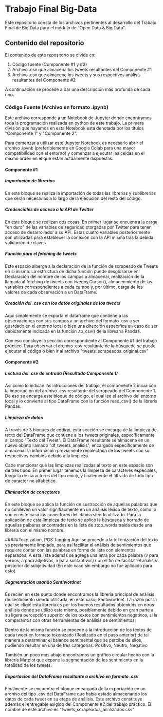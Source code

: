 # **Trabajo Final Big-Data**
Este repositorio consta de los archivos pertinentes al desarrollo del Trabajo Final de Big Data para el módulo de "Open Data &amp; Big Data".

## Contenido del repositorio
El contenido de este repositorio se divide en:
  1. Código fuente (Componente #1 y #2)
  2. Archivo .csv que almacena los tweets resultantes del Componente #1
  3. Archivo .csv que almacena los tweets y sus respectivos análisis resultantes del Componente #2

A continuación se procede a dar una descripción más profunda de cada uno.

### **Código Fuente** (Archivo en formato .ipynb)

Este archivo corresponde a un Notebook de Jupyter donde encontramos toda la programación realizada en python de este trabajo. La primera división que hayamos en esta Notebook está denotada por los títulos "Componente 1" y "Componente 2".

Para comenzar a utilizar este Jupyter Notebook es necesario abrir el archivo .ipynb (preferiblemente en Google Colab para una mayor compatibilidad con el entorno) y comenzar a ejecutar las celdas en el mismo orden en el que están actualmente dispuestas.

#### **Componente #1**

##### Importación de librerías
En este bloque se realiza la importación de todas las librerías y sublibrerías que serán necesarias a lo largo de la ejecución del resto del código.

##### Credenciales de acceso a la API de Twitter
En este bloque se realizan dos cosas. En primer lugar se encuentra la carga "en duro" de las variables de seguridad otorgadas por Twitter para tener acceso de desarrollador a su API. Estas cuatro variables posteriormente son utilizadas para establecer la conexión con la API misma tras la debida validación de claves.

##### Función para el fetching de tweets
Este espacio alberga a la declaración de la función de scrapeado de Tweets en sí misma. La estructura de dicha función puede desglosarse en: Declaración del nombre de los campos a almacenar, realización de la llamada al fetching de tweets con tweepy.Cursor(), almacenmiento de las variables correspondientes a cada campo y, por último, carga de los valores de cada observación a un DataFrame.

##### Creación del .csv con los datos originales de los tweets
Aquí simplemente se exporta el dataframe que contiene a las observaciones con sus campos a un archivo del formato .csv a ser guardado en el entorno local o bien una dirección específica en caso de ser debidamente indicada en la función .to_csv() de la librearía Pandas.

Con eso concluye la sección correspondiente al Componente #1 del trabajo práctico. Para observar el archivo .csv resultante de la búsqueda se puede ejecutar el código o bien ir al archivo "tweets_scrapeados_original.csv"

#### **Componente #2**

##### Lectura del .csv de entrada (Resultado Componente 1)
Así como lo indican las intrucciones del trabajo, el componente 2 inicia con la importación del archivo .csv resultante del scrapeado del Componente 1. De eso se encarga este bloque de código, el cual lee el archivo del entorno local y lo convierte al tipo DataFrame con la función read_csv() de la librería Pandas.

##### Limpieza de datos
A través de 3 bloques de código, esta sección se encarga de la limpieza de texto del DataFrame que contiene a los tweets originales, específicamente al campo "Texto del Tweet". El DataFrame resultante se almacena en un nuevo objeto llamado "df_tweets_analisis", encargado específicamente de almacenar la información previamente recolectada de los tweets con su respectivos cambios debido a la limpieza.

Cabe mencionar que las limpiezas realizadas al texto en este espacio son de tres tipos: En primer lugar tenemos la limpieza de caracteres especiales, luego la de caracteres del tipo emoji, y finalemente el filtrado de todo tipo de caracter no alfabético.

##### Eliminación de conectores
En este bloque se aplica la función de sustracción de aquellas palabras que no conlleven un valor signifiacmente en un análisis léxico de texto, como lo son en este caso los conectores del idioma siendo utilizado. Para la aplicación de esta limpieza de texto se aplicó la búsqueda y borrado de aquellas palbaras encontradas en la lista de stop_words traída desde una librería con el mismo nombre.

#####Toknization, POS Tagging
Aquí se procede a la tokenización del texto ya previamente limpiado, para así facilitar el análisis de sentimientos que requiere contar con las palabras en forma de lista con elementos separados. A esta lista además se agrega una letra por cada palabra (v para verbos, a para adjetivos, n para sustantivos) con el fin de facilitar el análisis posterior de subjetividad (En este caso sin embargo no fue aplicado para esto)

##### Segmentación usando Sentiwordnet
Es recién en este punto donde encontramos la librería principal de análisis de sentimiento siendo utilizada, en este caso, Sentiwordnet. La razón por la cual se eligió esta librería es por los buenos resultados obtenidos en otros análisis donde se utilizó esta misma, posiblemente debido en gran parte a su ligera percepción superior de los textos con sentimientos negativos, si la comparamos con otras herramientas de análisis de sentimientos.

Dentro de la misma función se procede a la introducción de los textos de cada tweet en formato tokenizado (Realizado en el paso anterior) de tal manera a determinar el balance sentimental que se percibe de ellos, pudiendo resultar en una de tres categorías: Positivo, Neutro, Negativo

También un poco más abajo encontramos un gráfico circular hecho con la librería Matplot que expone la segmentación de los sentimiento en la totalidad de los tweets.

##### Exportación del DataFrame resultante a archivo en formato .csv
Finalmente se encuentra el bloque encargado de la exportación en un archivo del tipo .csv del DataFrame que había estado almacenando los datos de cada tweet en su etapa de análisis. Este archivo constituye además el entregable exigido del Componente #2 del trabajo práctico. El nombre de este archivo es "tweets_scrapeados_analizados.csv"
